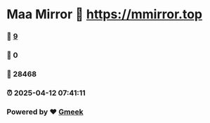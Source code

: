 # Maa Mirror :link: https://mmirror.top 
### :page_facing_up: [9](https://mmirror.top/tag.html) 
### :speech_balloon: 0 
### :hibiscus: 28468 
### :alarm_clock: 2025-04-12 07:41:11 
### Powered by :heart: [Gmeek](https://github.com/Meekdai/Gmeek)
